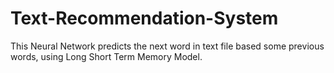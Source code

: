 # Text-Recommendation-System
This Neural Network predicts the next word in text file based some previous words, using Long Short Term Memory Model.
